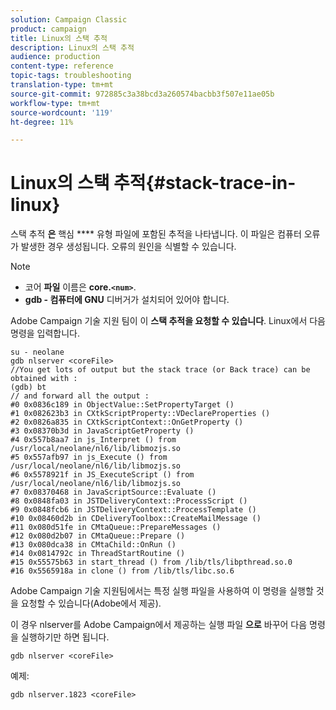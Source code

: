 ```yaml
---
solution: Campaign Classic
product: campaign
title: Linux의 스택 추적
description: Linux의 스택 추적
audience: production
content-type: reference
topic-tags: troubleshooting
translation-type: tm+mt
source-git-commit: 972885c3a38bcd3a260574bacbb3f507e11ae05b
workflow-type: tm+mt
source-wordcount: '119'
ht-degree: 11%

---
```



# Linux의 스택 추적{#stack-trace-in-linux}

스택 추적 **은** 핵심 **** 유형 파일에 포함된 추적을 나타냅니다. 이 파일은 컴퓨터 오류가 발생한 경우 생성됩니다. 오류의 원인을 식별할 수 있습니다.

>[!NOTE]
>
>* 코어 **파일** 이름은 **core.`<num>`**.
>* **gdb - 컴퓨터에 GNU** 디버거가 설치되어 있어야 합니다.

>



Adobe Campaign 기술 지원 팀이 이 **스택 추적을 요청할 수 있습니다**. Linux에서 다음 명령을 입력합니다.

```
su - neolane
gdb nlserver <coreFile>
//You get lots of output but the stack trace (or Back trace) can be obtained with : 
(gdb) bt
// and forward all the output : 
#0 0x0836c189 in ObjectValue::SetPropertyTarget ()
#1 0x082623b3 in CXtkScriptProperty::VDeclareProperties ()
#2 0x0826a835 in CXtkScriptContext::OnGetProperty ()
#3 0x08370b3d in JavaScriptGetProperty ()
#4 0x557b8aa7 in js_Interpret () from /usr/local/neolane/nl6/lib/libmozjs.so
#5 0x557afb97 in js_Execute () from /usr/local/neolane/nl6/lib/libmozjs.so
#6 0x5578921f in JS_ExecuteScript () from /usr/local/neolane/nl6/lib/libmozjs.so
#7 0x08370468 in JavaScriptSource::Evaluate ()
#8 0x0848fa03 in JSTDeliveryContext::ProcessScript ()
#9 0x0848fcb6 in JSTDeliveryContext::ProcessTemplate ()
#10 0x08460d2b in CDeliveryToolbox::CreateMailMessage ()
#11 0x080d51fe in CMtaQueue::PrepareMessages ()
#12 0x080d2b07 in CMtaQueue::Prepare ()
#13 0x080dca38 in CMtaChild::OnRun ()
#14 0x0814792c in ThreadStartRoutine ()
#15 0x55575b63 in start_thread () from /lib/tls/libpthread.so.0
#16 0x5565918a in clone () from /lib/tls/libc.so.6
```

Adobe Campaign 기술 지원팀에서는 특정 실행 파일을 사용하여 이 명령을 실행할 것을 요청할 수 있습니다(Adobe에서 제공).

이 경우 nlserver를 Adobe Campaign에서 제공하는 실행 파일 **으로** 바꾸어 다음 명령을 실행하기만 하면 됩니다.

```
gdb nlserver <coreFile>
```

예제:

```
gdb nlserver.1823 <coreFile>
```

